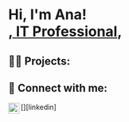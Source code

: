 <h1>Hi, I'm Ana! <br/><a href="https://github.com/acaweldon">, <a href="https://www.linkedin.com/in/anaweldon/">IT Professional</a>, 

<h2>👨‍💻 Projects:</h2>

<h2> 🤳 Connect with me:</h2>
[<img align="left" alt="AnaWeldon | LinkedIn" width="22px" src="https://cdn.jsdelivr.net/npm/simple-icons@v3/icons/linkedin.svg" />][linkedin]



[linkedin]: https://linkedin.com/in/anaweldon

<!--
**acaweldon/acaweldon** is a ✨ _special_ ✨ repository because its `README.md` (this file) appears on your GitHub profile.
